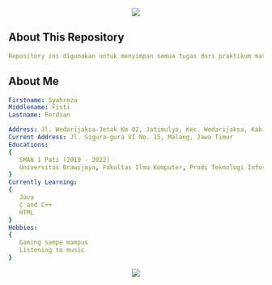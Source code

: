 
<p align="center">
  <img src="https://capsule-render.vercel.app/api?text=Hey%20Everyone!&animation=scaleIn&type=waving&color=timeAuto&height=200&fontAlign=63&stroke=00FF00&fontAlignY=35&fontSize=90&desc=Welcome%20to%20My%20Repository&descAlign=77"/>
</p>

## About This Repository
```yaml
Repository ini digunakan untuk menyimpan semua tugas dari praktikum mata kuliah Pemrograman Lanjut SMT 2
```
## About Me
```yaml
Firstname: Syahreza
Middlename: Fisti
Lastname: Ferdian

Address: Jl. Wedarijaksa-Jetak Km 02, Jatimulyo, Kec. Wedarijaksa, Kab. Pati, Jawa Tengah
Current Address: Jl. Sigura-gura VI No. 15, Malang, Jawa Timur
Educations:
{
   SMAN 1 Pati (2019 - 2022)
   Universitas Brawijaya, Fakultas Ilmu Komputer, Prodi Teknologi Informasi
}
Currently Learning:
{
   Java
   C and C++
   HTML
}
Hobbies:
{
   Gaming sampe mampus
   Listening to music
}
```

<p align = "Center">
    <img src="https://capsule-render.vercel.app/api?type=waving&color=auto&height=100&section=footer&rotate=180" />
</p>

